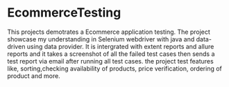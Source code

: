 # EcommerceTesting

This projects demotrates a Ecommerce application testing. 
The project showcase my understanding in Selenium webdriver with java and data-driven using data provider.
It is intergrated with extent reports and allure reports and it takes a screenshot of all the failed test cases then sends a test report via email after running all test cases.
the project test features like, sorting,checking availability of products, price verification, ordering of product and more.
